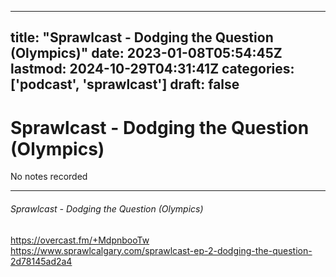 
---
title: "Sprawlcast - Dodging the Question (Olympics)"
date: 2023-01-08T05:54:45Z
lastmod: 2024-10-29T04:31:41Z
categories: ['podcast', 'sprawlcast']
draft: false
---


# Sprawlcast - Dodging the Question (Olympics)

No notes recorded
- - -
###### Sprawlcast - Dodging the Question (Olympics)

https://overcast.fm/+MdpnbooTw  
https://www.sprawlcalgary.com/sprawlcast-ep-2-dodging-the-question-2d78145ad2a4

<!-- #public #podcast #sprawlcast -->

<!-- {BearID:5A55A549-CFA4-4FA1-AE21-756AFC4E819E-28016-00002D97E887E126} -->
